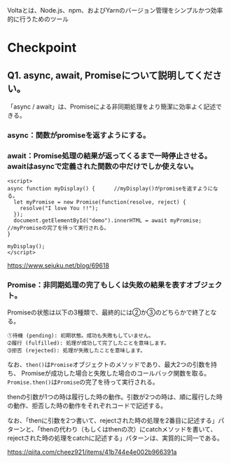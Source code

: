 Voltaとは、Node.js、npm、およびYarnのバージョン管理をシンプルかつ効率的に行うためのツール

# Checkpoint

## Q1. async, await, Promiseについて説明してください。

「async / await」は、Promiseによる非同期処理をより簡潔に効率よく記述できる。

### async：関数がpromiseを返すようにする。

### await：Promise処理の結果が返ってくるまで一時停止させる。awaitはasyncで定義された関数の中だけでしか使えない。

```
<script>
async function myDisplay() {      //myDisplay()がpromiseを返すようになる。
  let myPromise = new Promise(function(resolve, reject) {
    resolve("I love You !!");
  });
  document.getElementById("demo").innerHTML = await myPromise;      //myPromiseの完了を待って実行される。
}

myDisplay();
</script>
```
https://www.sejuku.net/blog/69618

### Promise：非同期処理の完了もしくは失敗の結果を表すオブジェクト。
Promiseの状態は以下の3種類で、最終的には②か③のどちらかで終了となる。
```
➀待機 (pending): 初期状態。成功も失敗もしていません。
➁履行 (fulfilled): 処理が成功して完了したことを意味します。
➂拒否 (rejected): 処理が失敗したことを意味します。
```
なお、`then()`は`Promise`オブジェクトのメソッドであり、最大2つの引数を持ち、 Promiseが成功した場合と失敗した場合のコールバック関数を取る。`Promise.then()`は`Promise`の完了を待って実行される。

thenの引数が1つの時は履行した時の動作。引数が2つの時は、順に履行した時の動作、拒否した時の動作をそれぞれコードで記述する。

なお、「thenに引数を2つ書いて、rejectされた時の処理を2番目に記述する」パターンと、「thenの代わり（もしくはthenの次）にcatchメソッドを書いて、rejectされた時の処理をcatchに記述する」パターンは、実質的に同一である。

https://qiita.com/cheez921/items/41b744e4e002b966391a



